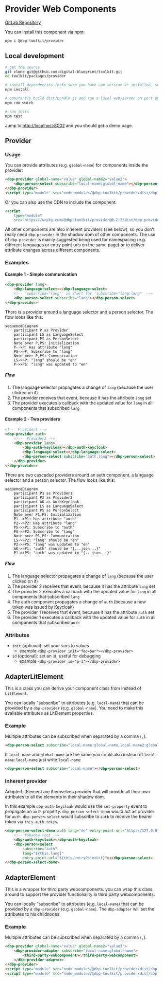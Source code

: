 # Provider Web Components

[GitLab Repository](https://github.com/digital-blueprint/toolkit)

You can install this component via npm:

```bash
npm i @dbp-toolkit/provider
```

## Local development

```bash
# get the source
git clone git@github.com:digital-blueprint/toolkit.git
cd toolkit/packages/provider

# install dependencies (make sure you have npm version 4+ installed, so symlinks to the git submodules are created automatically)
npm install

# constantly build dist/bundle.js and run a local web-server on port 8002
npm run watch

# run tests
npm test
```

Jump to <http://localhost:8002> and you should get a demo page.

## Provider

### Usage

You can provide attributes (e.g. `global-name`) for components inside the provider:

```html
<dbp-provider global-name="value" global-name2="value2">
    <dbp-person-select subscribe="local-name:global-name"></dbp-person-select>
</dbp-provider>
<script type="module" src="node_modules/@dbp-toolkit/provider/dist/dbp-provider.js"></script>
```

Or you can also use the CDN to include the component:

```html
<script
    type="module"
    src="https://unpkg.com/@dbp-toolkit/provider@0.2.2/dist/dbp-provider.js"></script>
```

All other components are also inherent providers (see below), so you don't really need `dbp-provider` in the shadow dom
of other components. The use of `dbp-provider` is mainly suggested being used for namespacing (e.g. different languages
or entry point urls on the same page) or to deliver attribute changes across different components.

### Examples

#### Example 1 - Simple communication

```html
<dbp-provider lang>
    <dbp-language-select></dbp-language-select>
    <!-- 'subscribe="lang"' is short for 'subscribe="lang:lang"' -->
    <dbp-person-select subscribe="lang"></dbp-person-select>
</dbp-provider>
```

There is a provider around a language selector and a person selector.
The flow looks like this:

```mermaid
sequenceDiagram
    participant P as Provider
    participant LS as LanguageSelect
    participant PS as PersonSelect
    Note over P,PS: Initialization
    P-->P: Has attribute "lang"
    PS->>P: Subscribe to "lang"
    Note over P,PS: Communication
    LS->>P: "lang" should be "en"
    P->>PS: "lang" was updated to "en"
```

##### Flow

1. The language selector propagates a change of `lang` (because the user clicked on it)
2. The provider receives that event, because it has the attribute `lang` set
3. The provider executes a callback with the updated value for `lang` in all components that subscribed `lang`

#### Example 2 - Two providers

```html
<!--  Provider1 -->
<dbp-provider auth>
    <!--  Provider2 -->
    <dbp-provider lang>
        <dbp-auth-keycloak></dbp-auth-keycloak>
        <dbp-language-select></dbp-language-select>
        <dbp-person-select subscribe="auth,lang"></dbp-person-select>
    </dbp-provider>
</dbp-provider>
```

There are two cascaded providers around an auth component, a language selector and a person selector.
The flow looks like this:

```mermaid
sequenceDiagram
    participant P1 as Provider1
    participant P2 as Provider2
    participant AK as AuthKeycloak
    participant LS as LanguageSelect
    participant PS as PersonSelect
    Note over P1,PS: Initialization
    P1-->P1: Has attribute "auth"
    P2-->P2: Has attribute "lang"
    PS->>P1: Subscribe to "auth"
    PS->>P2: Subscribe to "lang"
    Note over P1,PS: Communication
    LS->>P2: "lang" should be "en"
    P2->>PS: "lang" was updated to "en"
    AK->>P1: "auth" should be "{...json...}"
    P1->>PS: "auth" was updated to "{...json...}"
```

##### Flow

1. The language selector propagates a change of `lang` (because the user clicked on it)
2. The provider 2 receives that event, because it has the attribute `lang` set
3. The provider 2 executes a callback with the updated value for `lang` in all components that subscribed `lang`
4. The auth component propagates a change of `auth` (because a new token was issued by Keycloak)
5. The provider 1 receives that event, because it has the attribute `auth` set
6. The provider 1 executes a callback with the updated value for `auth` in all components that subscribed `auth`

### Attributes

- `init` (optional): set your vars to values
    - example `<dbp-provider init="foo=bar"></dbp-provider>`
- `id` (optional): set an id, useful for debugging
    - example `<dbp-provider id="p-1"></dbp-provider>`

## AdapterLitElement

This is a class you can derive your component class from instead of `LitElement`.

You can locally "subscribe" to attributes (e.g. `local-name`) that can be provided by a `dbp-provider` (e.g. `global-name`).
You need to make this available attributes as LitElement properties.

### Example

Multiple attributes can be subscribed when separated by a comma (`,`).

```html
<dbp-person-select subscribe="local-name:global-name,local-name2:global-name2"></dbp-person-select>
```

If `local-name` and `global-name` are the same you could also instead of `local-name:local-name` just write `local-name`:

```html
<dbp-person-select subscribe="local-name"></dbp-person-select>
```

### Inherent provider

AdapterLitElement are themselves provider that will provide all their own attributes to all the elements in their shadow dom.

In this example `dbp-auth-keycloak` would use the `set-property` event to propagate an `auth` property.
`dbp-person-select-demo` would act as provider for `auth`. `dbp-person-select` would subscribe to `auth` to receive
the bearer token via `this.auth.token`.

```html
<dbp-person-select-demo auth lang="de" entry-point-url="http://127.0.0.1:8000">
    <!-- #shadow-root -->
    <dbp-auth-keycloak></dbp-auth-keycloak>
    <dbp-person-select
        subscribe="auth"
        lang="${this.lang}"
        entry-point-url="${this.entryPointUrl}"></dbp-person-select>
</dbp-person-select-demo>
```

## AdapterElement

This is a wrapper for third party webcomponents. you can wrap this class around to support the provider functionality in third party webcomponents.

You can locally "subscribe" to attributes (e.g. `local-name`) that can be provided by a `dbp-provider` (e.g. `global-name`). The `dbp-adapter` will set the attributes to his childnodes.

### Example

Multiple attributes can be subscribed when separated by a comma (`,`).

```html
<dbp-provider global-name="value" global-name2="value2">
    <dbp-provider-adapter subscribe="local-name:global-name">
        <third-party-webcomponent></third-party-webcomponent>
    </dbp-provider-adapter>
</dbp-provider>
<script type="module" src="node_modules/@dbp-toolkit/provider/dist/dbp-provider.js"></script>
<script type="module" src="node_modules/@dbp-toolkit/provider/dist/dbp-adapter.js"></script>
```
